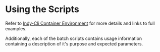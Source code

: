 # Using the Scripts

Refer to [Indy-Cli Container Environment](../README.md#indy-cli-container-environment) for more details and links to full examples.

Additionally, each of the batch scripts contains usage information containing a description of it's purpose and expected parameters.